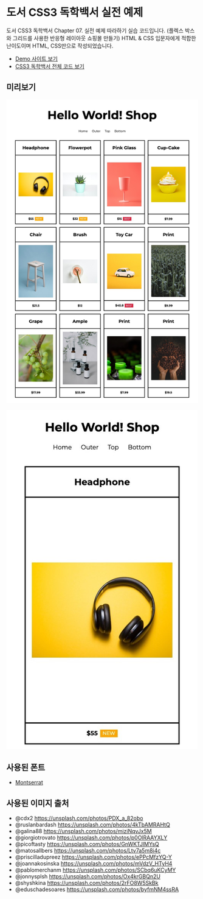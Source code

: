 # 도서 CSS3 독학백서 실전 예제

도서 CSS3 독학백서 Chapter 07. 실전 예제 따라하기 실습 코드입니다. (플렉스 박스와 그리드를 사용한 반응형 레이아웃 쇼핑몰 만들기) HTML & CSS 입문자에게 적합한 난이도이며 HTML, CSS만으로 작성되었습니다.

-   [Demo 사이트 보기](https://dalmoori.github.io/final-css3-2021/)
-   [CSS3 독학백서 전체 코드 보기](https://github.com/dalmoori/basic-css3-2021)

## 미리보기

![](./images/preview1.jpg)

![](./images/preview2.jpg)

## 사용된 폰트

-   [Montserrat](https://fonts.google.com/specimen/Montserrat?preview.text_type=custom)

## 사용된 이미지 출처

-   @cdx2 https://unsplash.com/photos/PDX_a_82obo
-   @ruslanbardash https://unsplash.com/photos/4kTbAMRAHtQ
-   @galina88 https://unsplash.com/photos/miziNqvJx5M
-   @giorgiotrovato https://unsplash.com/photos/p0OlRAAYXLY
-   @picoftasty https://unsplash.com/photos/GnWKTJlMYsQ
-   @matosallbers https://unsplash.com/photos/Ltv7a5m8i4c
-   @priscilladupreez https://unsplash.com/photos/ePPcMfzYQ-Y
-   @joannakosinska https://unsplash.com/photos/mVdzV_HTyH4
-   @pablomerchanm https://unsplash.com/photos/SCbq6uKCyMY
-   @jonnysplsh https://unsplash.com/photos/Ox4krGBQn2U
-   @shyshkina https://unsplash.com/photos/2rFO8W5SkBk
-   @eduschadesoares https://unsplash.com/photos/byfmNM4ssRA
